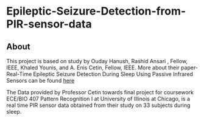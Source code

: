 # Epileptic-Seizure-Detection-from-PIR-sensor-data
## About
This project is based on study by Ouday Hanush, Rashid Ansari , Fellow, IEEE, Khaled Younis, and A. Enis Cetin, Fellow, IEEE. More about their paper- Real-Time Epileptic Seizure Detection During Sleep Using Passive Infrared Sensors can be found [here](https://ieeexplore.ieee.org/document/8674798)

The Data provided by Professor Cetin towards final project for coursework ECE/BIO 407 Pattern Recognition I at University of Illinois at Chicago, is a real time PIR sensor data obtained from their study on 33 subjects during sleep.

